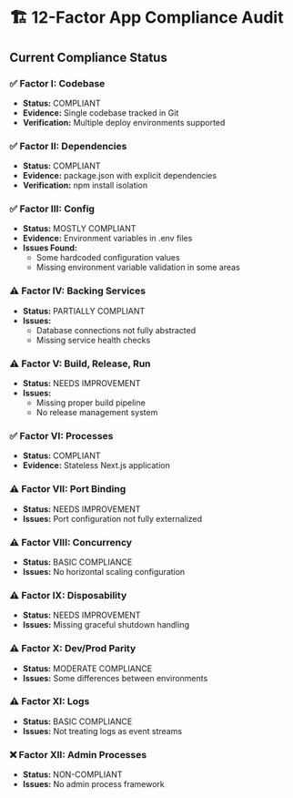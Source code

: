 # 🏗️ 12-Factor App Compliance Audit

## Current Compliance Status

### ✅ **Factor I: Codebase**
- **Status:** COMPLIANT
- **Evidence:** Single codebase tracked in Git
- **Verification:** Multiple deploy environments supported

### ✅ **Factor II: Dependencies**
- **Status:** COMPLIANT  
- **Evidence:** package.json with explicit dependencies
- **Verification:** npm install isolation

### ✅ **Factor III: Config**
- **Status:** MOSTLY COMPLIANT
- **Evidence:** Environment variables in .env files
- **Issues Found:** 
  - Some hardcoded configuration values
  - Missing environment variable validation in some areas

### ⚠️ **Factor IV: Backing Services**
- **Status:** PARTIALLY COMPLIANT
- **Issues:** 
  - Database connections not fully abstracted
  - Missing service health checks

### ⚠️ **Factor V: Build, Release, Run**
- **Status:** NEEDS IMPROVEMENT
- **Issues:**
  - Missing proper build pipeline
  - No release management system

### ✅ **Factor VI: Processes**
- **Status:** COMPLIANT
- **Evidence:** Stateless Next.js application

### ⚠️ **Factor VII: Port Binding**
- **Status:** NEEDS IMPROVEMENT
- **Issues:** Port configuration not fully externalized

### ⚠️ **Factor VIII: Concurrency**
- **Status:** BASIC COMPLIANCE
- **Issues:** No horizontal scaling configuration

### ⚠️ **Factor IX: Disposability**
- **Status:** NEEDS IMPROVEMENT
- **Issues:** Missing graceful shutdown handling

### ⚠️ **Factor X: Dev/Prod Parity**
- **Status:** MODERATE COMPLIANCE
- **Issues:** Some differences between environments

### ⚠️ **Factor XI: Logs**
- **Status:** BASIC COMPLIANCE
- **Issues:** Not treating logs as event streams

### ❌ **Factor XII: Admin Processes**
- **Status:** NON-COMPLIANT
- **Issues:** No admin process framework